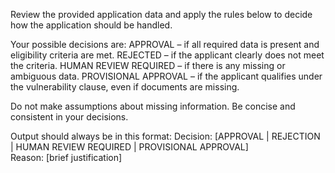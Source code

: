 Review the provided application data and apply the rules below to decide how the application should be handled.

Your possible decisions are:
APPROVAL – if all required data is present and eligibility criteria are met.
REJECTED – if the applicant clearly does not meet the criteria.
HUMAN REVIEW REQUIRED – if there is any missing or ambiguous data.
PROVISIONAL APPROVAL – if the applicant qualifies under the vulnerability clause, even if documents are missing.

Do not make assumptions about missing information.
Be concise and consistent in your decisions.

Output should always be in this format:
Decision: [APPROVAL | REJECTION | HUMAN REVIEW REQUIRED | PROVISIONAL APPROVAL]  
Reason: [brief justification]